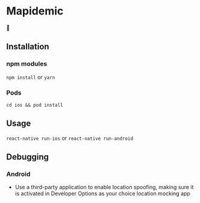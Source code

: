 # Mapidemic
🦠

## Installation
### npm modules
```npm install```
or
```yarn```

### Pods
```cd ios && pod install```

## Usage
```react-native run-ios```
or
```react-native run-android```

## Debugging
### Android
* Use a third-party application to enable location spoofing, making sure it is activated in Developer Options as your choice location mocking app

